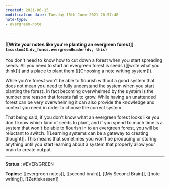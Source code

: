 ```yaml
---
created: 2021-06-15
modification date: Tuesday 15th June 2021 20:57:48
note-type: 
- evergreen-note

---
```


#### [[Write your notes like you're planting an evergreen forest]] `$=customJS.dv_funcs.evergreenHeader(dv, this)`

You don't need to know how to cut down a forest when you start spreading seeds. All you need to start an evergreen forest is seeds ([[write what you think]]) and a place to plant them ([[Choosing a note writing system]]). 

While you're forest won't be able to flourish without a good system that does not mean you need to fully understand the system when you start planting the forest. In fact becoming overwhelmed by the system is the number one reason that forests fail to grow. While having an unattended forest can be very overwhelming it can also provide the knowledge and context you need in order to choose the correct system.

That being said, if you don't know what an evergreen forest looks like you don't know which kind of seeds to plant, and if you spend to much time is a system that won't be able to flourish in to an evergreen forest, you will be reluctant to switch. [[Learning systems can be a gateway to creating thought]]. This means that sometimes you won't be producing or storing anything until you start learning about a system that properly allow your brain to create output.


---

**Status**:: #EVER/GREEN   

**Topics**::  [[evergreen notes]], [[second brain]], [[My Second Brain]], [[note writing]], [[Zettlekassen]] 
	
 

